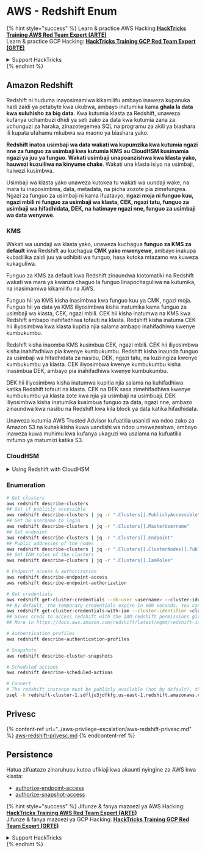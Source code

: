 # AWS - Redshift Enum

{% hint style="success" %}
Learn & practice AWS Hacking:<img src="../../../.gitbook/assets/image (1) (1) (1) (1).png" alt="" data-size="line">[**HackTricks Training AWS Red Team Expert (ARTE)**](https://training.hacktricks.xyz/courses/arte)<img src="../../../.gitbook/assets/image (1) (1) (1) (1).png" alt="" data-size="line">\
Learn & practice GCP Hacking: <img src="../../../.gitbook/assets/image (2) (1).png" alt="" data-size="line">[**HackTricks Training GCP Red Team Expert (GRTE)**<img src="../../../.gitbook/assets/image (2) (1).png" alt="" data-size="line">](https://training.hacktricks.xyz/courses/grte)

<details>

<summary>Support HackTricks</summary>

* Check the [**subscription plans**](https://github.com/sponsors/carlospolop)!
* **Join the** 💬 [**Discord group**](https://discord.gg/hRep4RUj7f) or the [**telegram group**](https://t.me/peass) or **follow** us on **Twitter** 🐦 [**@hacktricks\_live**](https://twitter.com/hacktricks_live)**.**
* **Share hacking tricks by submitting PRs to the** [**HackTricks**](https://github.com/carlospolop/hacktricks) and [**HackTricks Cloud**](https://github.com/carlospolop/hacktricks-cloud) github repos.

</details>
{% endhint %}

## Amazon Redshift

Redshift ni huduma inayosimamiwa kikamilifu ambayo inaweza kupanuka hadi zaidi ya petabyte kwa ukubwa, ambayo inatumika kama **ghala la data kwa suluhisho za big data**. Kwa kutumia klasta za Redshift, unaweza kufanya uchambuzi dhidi ya seti zako za data kwa kutumia zana za uchunguzi za haraka, zinazotegemea SQL na programu za akili ya biashara ili kupata ufahamu mkubwa wa maono ya biashara yako.

**Redshift inatoa usimbaji wa data wakati wa kupumzika kwa kutumia ngazi nne za funguo za usimbaji kwa kutumia KMS au CloudHSM kusimamia ngazi ya juu ya funguo**. **Wakati usimbaji unapoanzishwa kwa klasta yako, hauwezi kuzuiliwa na kinyume chake**. Wakati una klasta isiyo na usimbaji, haiwezi kusimbwa.

Usimbaji wa klasta yako unaweza kutokea tu wakati wa uundaji wake, na mara tu inaposimbwa, data, metadata, na picha zozote pia zimefungwa. Ngazi za funguo za usimbaji ni kama ifuatavyo, **ngazi moja ni funguo kuu, ngazi mbili ni funguo za usimbaji wa klasta, CEK, ngazi tatu, funguo za usimbaji wa hifadhidata, DEK, na hatimaye ngazi nne, funguo za usimbaji wa data wenyewe**.

### KMS

Wakati wa uundaji wa klasta yako, unaweza kuchagua **funguo za KMS za default** kwa Redshift au kuchagua **CMK yako mwenyewe**, ambayo inakupa kubadilika zaidi juu ya udhibiti wa funguo, hasa kutoka mtazamo wa kuweza kukaguliwa.

Funguo za KMS za default kwa Redshift zinaundwa kiotomatiki na Redshift wakati wa mara ya kwanza chaguo la funguo linapochaguliwa na kutumika, na inasimamiwa kikamilifu na AWS.

Funguo hii ya KMS kisha inasimbwa kwa funguo kuu ya CMK, ngazi moja. Funguo hii ya data ya KMS iliyosimbwa kisha inatumika kama funguo za usimbaji wa klasta, CEK, ngazi mbili. CEK hii kisha inatumwa na KMS kwa Redshift ambapo inahifadhiwa tofauti na klasta. Redshift kisha inatuma CEK hii iliyosimbwa kwa klasta kupitia njia salama ambapo inahifadhiwa kwenye kumbukumbu.

Redshift kisha inaomba KMS kusimbua CEK, ngazi mbili. CEK hii iliyosimbwa kisha inahifadhiwa pia kwenye kumbukumbu. Redshift kisha inaunda funguo za usimbaji wa hifadhidata za nasibu, DEK, ngazi tatu, na kuziingiza kwenye kumbukumbu ya klasta. CEK iliyosimbwa kwenye kumbukumbu kisha inasimbua DEK, ambayo pia inahifadhiwa kwenye kumbukumbu.

DEK hii iliyosimbwa kisha inatumwa kupitia njia salama na kuhifadhiwa katika Redshift tofauti na klasta. CEK na DEK sasa zimehifadhiwa kwenye kumbukumbu ya klasta zote kwa njia ya usimbaji na usimbuaji. DEK iliyosimbwa kisha inatumika kusimbua funguo za data, ngazi nne, ambazo zinaundwa kwa nasibu na Redshift kwa kila block ya data katika hifadhidata.

Unaweza kutumia AWS Trusted Advisor kufuatilia usanidi wa ndoo zako za Amazon S3 na kuhakikisha kuwa uandishi wa ndoo umewezeshwa, ambayo inaweza kuwa muhimu kwa kufanya ukaguzi wa usalama na kufuatilia mifumo ya matumizi katika S3.

### CloudHSM

<details>

<summary>Using Redshift with CloudHSM</summary>

Wakati unafanya kazi na CloudHSM ili kutekeleza usimbaji wako, kwanza lazima uanzishe muunganisho wa kuaminika kati ya mteja wako wa HSM na Redshift huku ukitumia vyeti vya mteja na seva.

Muunganisho huu unahitajika kutoa mawasiliano salama, kuruhusu funguo za usimbaji kutumwa kati ya mteja wako wa HSM na klasta zako za Redshift. Kwa kutumia jozi ya funguo za kibinafsi na za umma zilizoundwa kwa nasibu, Redshift inaunda cheti cha mteja wa umma, ambacho kinasimbwa na kuhifadhiwa na Redshift. Hii lazima ipakuliwe na kuandikishwa kwa mteja wako wa HSM, na kupewa sehemu sahihi ya HSM.

Basi lazima uweke Redshift na maelezo yafuatayo ya mteja wako wa HSM: anwani ya IP ya HSM, jina la sehemu ya HSM, nenosiri la sehemu ya HSM, na cheti cha seva ya umma ya HSM, ambacho kinasimbwa na CloudHSM kwa kutumia funguo kuu za ndani. Mara tu habari hii itakapopewa, Redshift itathibitisha na kuthibitisha kwamba inaweza kuungana na kufikia sehemu ya maendeleo.

Ikiwa sera zako za usalama za ndani au udhibiti wa utawala zinahitaji kwamba lazima ufanye mzunguko wa funguo, basi hii inawezekana na Redshift ikikuruhusu kuzungusha funguo za usimbaji kwa klasta zilizofungwa, hata hivyo, unahitaji kuwa makini kwamba wakati wa mchakato wa mzunguko wa funguo, itafanya klasta kuwa haipatikani kwa kipindi kifupi sana, na hivyo ni bora kuzungusha funguo tu unapohitaji, au ikiwa unahisi zinaweza kuwa zimeathiriwa.

Wakati wa mzunguko, Redshift itazungusha CEK kwa klasta yako na kwa nakala zozote za klasta hiyo. Itazungusha DEK kwa klasta lakini haiwezekani kuzungusha DEK kwa picha zilizohifadhiwa katika S3 ambazo zimefungwa kwa kutumia DEK. Itaiweka klasta katika hali ya 'kuzungusha funguo' hadi mchakato ukamilike wakati hali itarudi kuwa 'inapatikana'.

</details>

### Enumeration
```bash
# Get clusters
aws redshift describe-clusters
## Get if publicly accessible
aws redshift describe-clusters | jq -r ".Clusters[].PubliclyAccessible"
## Get DB username to login
aws redshift describe-clusters | jq -r ".Clusters[].MasterUsername"
## Get endpoint
aws redshift describe-clusters | jq -r ".Clusters[].Endpoint"
## Public addresses of the nodes
aws redshift describe-clusters | jq -r ".Clusters[].ClusterNodes[].PublicIPAddress"
## Get IAM roles of the clusters
aws redshift describe-clusters | jq -r ".Clusters[].IamRoles"

# Endpoint access & authorization
aws redshift describe-endpoint-access
aws redshift describe-endpoint-authorization

# Get credentials
aws redshift get-cluster-credentials --db-user <username> --cluster-identifier <cluster-id>
## By default, the temporary credentials expire in 900 seconds. You can optionally specify a duration between 900 seconds (15 minutes) and 3600 seconds (60 minutes).
aws redshift get-cluster-credentials-with-iam --cluster-identifier <cluster-id>
## Gives creds to access redshift with the IAM redshift permissions given to the current AWS account
## More in https://docs.aws.amazon.com/redshift/latest/mgmt/redshift-iam-access-control-identity-based.html

# Authentication profiles
aws redshift describe-authentication-profiles

# Snapshots
aws redshift describe-cluster-snapshots

# Scheduled actions
aws redshift describe-scheduled-actions

# Connect
# The redshift instance must be publicly available (not by default), the sg need to allow inbounds connections to the port and you need creds
psql -h redshift-cluster-1.sdflju3jdfkfg.us-east-1.redshift.amazonaws.com -U admin -d dev -p 5439
```
## Privesc

{% content-ref url="../aws-privilege-escalation/aws-redshift-privesc.md" %}
[aws-redshift-privesc.md](../aws-privilege-escalation/aws-redshift-privesc.md)
{% endcontent-ref %}

## Persistence

Hatua zifuatazo zinaruhusu kutoa ufikiaji kwa akaunti nyingine za AWS kwa klasta:

* [authorize-endpoint-access](https://docs.aws.amazon.com/cli/latest/reference/redshift/authorize-endpoint-access.html)
* [authorize-snapshot-access](https://docs.aws.amazon.com/cli/latest/reference/redshift/authorize-snapshot-access.html)

{% hint style="success" %}
Jifunze & fanya mazoezi ya AWS Hacking:<img src="../../../.gitbook/assets/image (1) (1) (1) (1).png" alt="" data-size="line">[**HackTricks Training AWS Red Team Expert (ARTE)**](https://training.hacktricks.xyz/courses/arte)<img src="../../../.gitbook/assets/image (1) (1) (1) (1).png" alt="" data-size="line">\
Jifunze & fanya mazoezi ya GCP Hacking: <img src="../../../.gitbook/assets/image (2) (1).png" alt="" data-size="line">[**HackTricks Training GCP Red Team Expert (GRTE)**<img src="../../../.gitbook/assets/image (2) (1).png" alt="" data-size="line">](https://training.hacktricks.xyz/courses/grte)

<details>

<summary>Support HackTricks</summary>

* Angalia [**mpango wa usajili**](https://github.com/sponsors/carlospolop)!
* **Jiunge na** 💬 [**kikundi cha Discord**](https://discord.gg/hRep4RUj7f) au [**kikundi cha telegram**](https://t.me/peass) au **fuata** sisi kwenye **Twitter** 🐦 [**@hacktricks\_live**](https://twitter.com/hacktricks_live)**.**
* **Shiriki mbinu za hacking kwa kuwasilisha PRs kwa** [**HackTricks**](https://github.com/carlospolop/hacktricks) na [**HackTricks Cloud**](https://github.com/carlospolop/hacktricks-cloud) repos za github.

</details>
{% endhint %}
